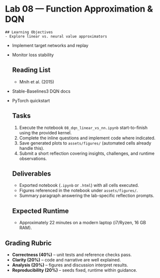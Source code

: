 # Lab 08 — Function Approximation & DQN

    ## Learning Objectives
    - Explore linear vs. neural value approximators
- Implement target networks and replay
- Monitor loss stability

    ## Reading List
    - Mnih et al. (2015)
- Stable-Baselines3 DQN docs
- PyTorch quickstart

    ## Tasks
    1. Execute the notebook `08_dqn_linear_vs_nn.ipynb` start-to-finish using the provided kernel.
    2. Complete the inline questions and implement code where indicated.
    3. Save generated plots to `assets/figures/` (automated cells already handle this).
    4. Submit a short reflection covering insights, challenges, and runtime observations.

    ## Deliverables
    - Exported notebook (`.ipynb` or `.html`) with all cells executed.
    - Figures referenced in the notebook under `assets/figures/`.
    - Summary paragraph answering the lab-specific reflection prompts.

    ## Expected Runtime
    - Approximately 22 minutes on a modern laptop (i7/Ryzen, 16 GB RAM).


## Grading Rubric

- **Correctness (40%)** – unit tests and reference checks pass.
- **Clarity (20%)** – code and narrative are well explained.
- **Analysis (20%)** – figures and discussion interpret results.
- **Reproducibility (20%)** – seeds fixed, runtime within guidance.
